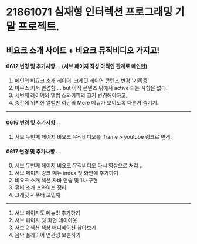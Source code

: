 # 21861071 심재형 인터렉션 프로그래밍 기말 프로젝트.



## 비요크 소개 사이트 + 비요크 뮤직비디오 가지고!



#### 0612 변경 및 추가사항 . . (서브 페이지 작성 아직인 관계로 메인만)

1. 메인의 비요크 소개 레이어, 크레딧 레이어 콘텐츠 변경 '기획중'
2. 마우스 커서 변경함 . . but 아직 콘텐츠 위에서 active 되는 사항은 없다.
3. 세번째 레이어의 앨범 스와이퍼의 크기 변경해야하고, 
4. 중간에 위치한 앨범만 하단의 More 메뉴가 보이도록 다른거 숨기기.

<hr/>

#### 0616 변경 및 추가사항 . .

1. 서브 두번째 페이지 비요크 뮤직비디오를 iframe > youtube 링크로 변경.

#### 0617 변경 및 추가사항 . .

0. 서브 두번째 페이지 비요크 뮤직비디오 다시 영상으로 처리 ..
1. 서브 페이지 링크 메뉴 index 첫 화면에 추가하기
2. 비요크 소개 섹션 자바 연습 및 1차 구현
3. 뮤비 소개 스와이프 정리
4. 크래딧 ~ 푸터 고민해
--------------------------
1. 서브 페이지도 메뉴!!! 추가하기
2. 서브 페이지 첫 화면 레이아웃 
3. 서브 2 섹션 색상 애니메이션 찾아보기
4. 음악 플레이어 연관성 보충하기
